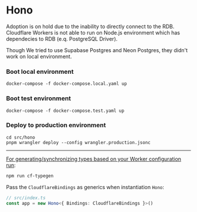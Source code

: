 # Hono 

Adoption is on hold due to the inability to directly connect to the RDB.
Cloudflare Workers is not able to run on Node.js environment which has dependecies to RDB (e.q. PostgreSQL Driver).

Though We tried to use Supabase Postgres and Neon Postgres, they didn't work on local environment.

### Boot local environment
```
docker-compose -f docker-compose.local.yaml up
```

### Boot test environment
```
docker-compose -f docker-compose.test.yaml up
```

### Deploy to production environment
```
cd src/hono
pnpm wrangler deploy --config wrangler.production.jsonc
```

---

[For generating/synchronizing types based on your Worker configuration run](https://developers.cloudflare.com/workers/wrangler/commands/#types):

```txt
npm run cf-typegen
```

Pass the `CloudflareBindings` as generics when instantiation `Hono`:

```ts
// src/index.ts
const app = new Hono<{ Bindings: CloudflareBindings }>()
```
